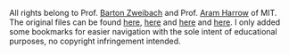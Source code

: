 All rights belong to Prof. [Barton Zweibach](https://physics.mit.edu/faculty/barton-zwiebach/) and Prof. [Aram Harrow](http://web.mit.edu/aram/www/) of MIT.
The original files can be found [here](https://ocw.mit.edu/courses/physics/8-04-quantum-physics-i-spring-2016/), [here](https://ocw.mit.edu/courses/physics/8-05-quantum-physics-ii-fall-2013/) and [here](https://ocw.mit.edu/courses/physics/8-06-quantum-physics-iii-spring-2016/) and [here](https://ocw.mit.edu/courses/physics/8-06-quantum-physics-iii-spring-2018/).
I only added some bookmarks for easier navigation with the sole intent of educational purposes, no copyright infringement intended.

